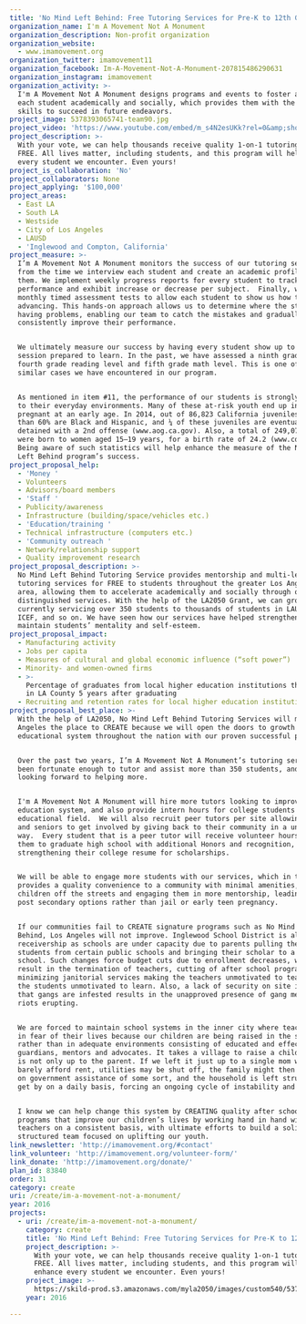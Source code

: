 ```yaml
---
title: 'No Mind Left Behind: Free Tutoring Services for Pre-K to 12th Graders'
organization_name: I'm A Movement Not A Monument
organization_description: Non-profit organization
organization_website:
  - www.imamovement.org
organization_twitter: imamovement11
organization_facebook: Im-A-Movement-Not-A-Monument-207815486290631
organization_instagram: imamovement
organization_activity: >-
  I'm A Movement Not A Monument designs programs and events to foster and engage
  each student academically and socially, which provides them with the necessary
  skills to succeed in future endeavors.
project_image: 5378393065741-team90.jpg
project_video: 'https://www.youtube.com/embed/m_s4N2esUKk?rel=0&amp;showinfo=0'
project_description: >-
  With your vote, we can help thousands receive quality 1-on-1 tutoring for
  FREE. All lives matter, including students, and this program will help enhance
  every student we encounter. Even yours!
project_is_collaboration: 'No'
project_collaborators: None
project_applying: '$100,000'
project_areas:
  - East LA
  - South LA
  - Westside
  - City of Los Angeles
  - LAUSD
  - 'Inglewood and Compton, California'
project_measure: >-
  I’m A Movement Not A Monument monitors the success of our tutoring service
  from the time we interview each student and create an academic profile for
  them. We implement weekly progress reports for every student to track their
  performance and exhibit increase or decrease per subject.  Finally, we create
  monthly timed assessment tests to allow each student to show us how they are
  advancing. This hands-on approach allows us to determine where the student is
  having problems, enabling our team to catch the mistakes and gradually and
  consistently improve their performance.


  We ultimately measure our success by having every student show up to each
  session prepared to learn. In the past, we have assessed a ninth grader at a
  fourth grade reading level and fifth grade math level. This is one of many
  similar cases we have encountered in our program. 


  As mentioned in item #11, the performance of our students is strongly related
  to their everyday environments. Many of these at-risk youth end up in jail or
  pregnant at an early age. In 2014, out of 86,823 California juveniles, more
  than 60% are Black and Hispanic, and ¼ of these juveniles are eventually
  detained with a 2nd offense (www.aog.ca.gov). Also, a total of 249,078 babies
  were born to women aged 15–19 years, for a birth rate of 24.2 (www.cdc.gov).
  Being aware of such statistics will help enhance the measure of the No Mind
  Left Behind program’s success.
project_proposal_help:
  - 'Money '
  - Volunteers
  - Advisors/board members
  - 'Staff '
  - Publicity/awareness
  - Infrastructure (building/space/vehicles etc.)
  - 'Education/training '
  - Technical infrastructure (computers etc.)
  - 'Community outreach '
  - Network/relationship support
  - Quality improvement research
project_proposal_description: >-
  No Mind Left Behind Tutoring Service provides mentorship and multi-level
  tutoring services for FREE to students throughout the greater Los Angeles
  area, allowing them to accelerate academically and socially through our
  distinguished services. With the help of the LA2050 Grant, we can grow from
  currently servicing over 350 students to thousands of students in LAUSD, ISD,
  ICEF, and so on. We have seen how our services have helped strengthen and
  maintain students’ mentality and self-esteem.
project_proposal_impact:
  - Manufacturing activity
  - Jobs per capita
  - Measures of cultural and global economic influence (“soft power”)
  - Minority- and women-owned firms
  - >-
    Percentage of graduates from local higher education institutions that remain
    in LA County 5 years after graduating
  - Recruiting and retention rates for local higher education institutions
project_proposal_best_place: >-
  With the help of LA2050, No Mind Left Behind Tutoring Services will make Los
  Angeles the place to CREATE because we will open the doors to growth in the
  educational system throughout the nation with our proven successful program. 


  Over the past two years, I’m A Movement Not A Monument’s tutoring services has
  been fortunate enough to tutor and assist more than 350 students, and we are
  looking forward to helping more.


  I'm A Movement Not A Monument will hire more tutors looking to improve the
  education system, and also provide intern hours for college students in the
  educational field.  We will also recruit peer tutors per site allowing juniors
  and seniors to get involved by giving back to their community in a unique
  way.  Every student that is a peer tutor will receive volunteer hours allowing
  them to graduate high school with additional Honors and recognition, thus
  strengthening their college resume for scholarships.    


  We will be able to engage more students with our services, which in turn
  provides a quality convenience to a community with minimal amenities, keeping
  children off the streets and engaging them in more mentorship, leading them to
  post secondary options rather than jail or early teen pregnancy.  


  If our communities fail to CREATE signature programs such as No Mind Left
  Behind, Los Angeles will not improve. Inglewood School District is already in
  receivership as schools are under capacity due to parents pulling their
  students from certain public schools and bringing their scholar to a charter
  school. Such changes force budget cuts due to enrollment decreases, which
  result in the termination of teachers, cutting of after school programs, and
  minimizing janitorial services making the teachers unmotivated to teach and
  the students unmotivated to learn. Also, a lack of security on site in areas
  that gangs are infested results in the unapproved presence of gang members and
  riots erupting. 


  We are forced to maintain school systems in the inner city where teachers are
  in fear of their lives because our children are being raised in the streets
  rather than in adequate environments consisting of educated and effective
  guardians, mentors and advocates. It takes a village to raise a child and it
  is not only up to the parent. If we left it just up to a single mom who can
  barely afford rent, utilities may be shut off, the family might then be placed
  on government assistance of some sort, and the household is left struggling to
  get by on a daily basis, forcing an ongoing cycle of instability and poverty.


  I know we can help change this system by CREATING quality after school
  programs that improve our children’s lives by working hand in hand with
  teachers on a consistent basis, with ultimate efforts to build a solidly
  structured team focused on uplifting our youth.
link_newsletter: 'http://imamovement.org/#contact'
link_volunteer: 'http://imamovement.org/volunteer-form/'
link_donate: 'http://imamovement.org/donate/'
plan_id: 83840
order: 31
category: create
uri: /create/im-a-movement-not-a-monument/
year: 2016
projects:
  - uri: /create/im-a-movement-not-a-monument/
    category: create
    title: 'No Mind Left Behind: Free Tutoring Services for Pre-K to 12th Graders'
    project_description: >-
      With your vote, we can help thousands receive quality 1-on-1 tutoring for
      FREE. All lives matter, including students, and this program will help
      enhance every student we encounter. Even yours!
    project_image: >-
      https://skild-prod.s3.amazonaws.com/myla2050/images/custom540/5378393065741-team90.jpg
    year: 2016

---
```


